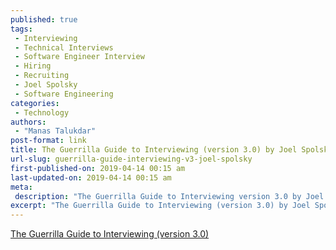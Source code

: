 ```yaml
---
published: true
tags:
 - Interviewing
 - Technical Interviews
 - Software Engineer Interview
 - Hiring
 - Recruiting
 - Joel Spolsky
 - Software Engineering
categories:
 - Technology
authors:
 - "Manas Talukdar"
post-format: link
title: The Guerrilla Guide to Interviewing (version 3.0) by Joel Spolsky
url-slug: guerrilla-guide-interviewing-v3-joel-spolsky
first-published-on: 2019-04-14 00:15 am
last-updated-on: 2019-04-14 00:15 am
meta:
 description: "The Guerrilla Guide to Interviewing version 3.0 by Joel Spolsky."
excerpt: "The Guerrilla Guide to Interviewing (version 3.0) by Joel Spolsky."
---
```


[The Guerrilla Guide to Interviewing (version 3.0)](https://www.joelonsoftware.com/2006/10/25/the-guerrilla-guide-to-interviewing-version-30/)
